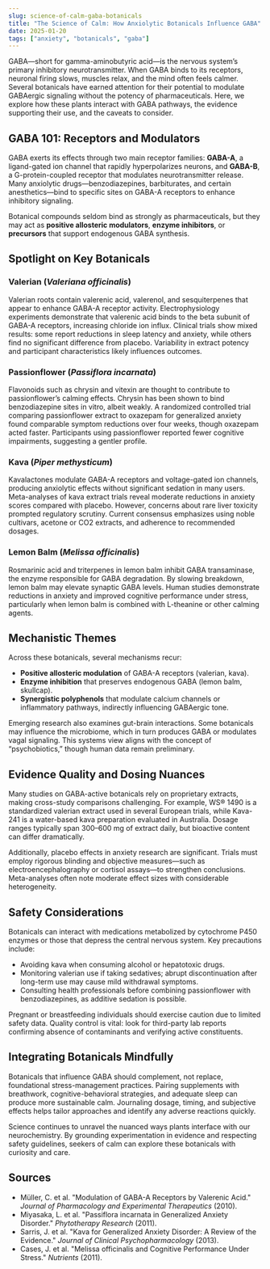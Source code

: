 ```yaml
---
slug: science-of-calm-gaba-botanicals
title: "The Science of Calm: How Anxiolytic Botanicals Influence GABA"
date: 2025-01-20
tags: ["anxiety", "botanicals", "gaba"]
---
```


GABA—short for gamma-aminobutyric acid—is the nervous system’s primary inhibitory neurotransmitter. When GABA binds to its receptors, neuronal firing slows, muscles relax, and the mind often feels calmer. Several botanicals have earned attention for their potential to modulate GABAergic signaling without the potency of pharmaceuticals. Here, we explore how these plants interact with GABA pathways, the evidence supporting their use, and the caveats to consider.

## GABA 101: Receptors and Modulators

GABA exerts its effects through two main receptor families: **GABA-A**, a ligand-gated ion channel that rapidly hyperpolarizes neurons, and **GABA-B**, a G-protein-coupled receptor that modulates neurotransmitter release. Many anxiolytic drugs—benzodiazepines, barbiturates, and certain anesthetics—bind to specific sites on GABA-A receptors to enhance inhibitory signaling.

Botanical compounds seldom bind as strongly as pharmaceuticals, but they may act as **positive allosteric modulators**, **enzyme inhibitors**, or **precursors** that support endogenous GABA synthesis.

## Spotlight on Key Botanicals

### Valerian (*Valeriana officinalis*)

Valerian roots contain valerenic acid, valerenol, and sesquiterpenes that appear to enhance GABA-A receptor activity. Electrophysiology experiments demonstrate that valerenic acid binds to the beta subunit of GABA-A receptors, increasing chloride ion influx. Clinical trials show mixed results: some report reductions in sleep latency and anxiety, while others find no significant difference from placebo. Variability in extract potency and participant characteristics likely influences outcomes.

### Passionflower (*Passiflora incarnata*)

Flavonoids such as chrysin and vitexin are thought to contribute to passionflower’s calming effects. Chrysin has been shown to bind benzodiazepine sites in vitro, albeit weakly. A randomized controlled trial comparing passionflower extract to oxazepam for generalized anxiety found comparable symptom reductions over four weeks, though oxazepam acted faster. Participants using passionflower reported fewer cognitive impairments, suggesting a gentler profile.

### Kava (*Piper methysticum*)

Kavalactones modulate GABA-A receptors and voltage-gated ion channels, producing anxiolytic effects without significant sedation in many users. Meta-analyses of kava extract trials reveal moderate reductions in anxiety scores compared with placebo. However, concerns about rare liver toxicity prompted regulatory scrutiny. Current consensus emphasizes using noble cultivars, acetone or CO2 extracts, and adherence to recommended dosages.

### Lemon Balm (*Melissa officinalis*)

Rosmarinic acid and triterpenes in lemon balm inhibit GABA transaminase, the enzyme responsible for GABA degradation. By slowing breakdown, lemon balm may elevate synaptic GABA levels. Human studies demonstrate reductions in anxiety and improved cognitive performance under stress, particularly when lemon balm is combined with L-theanine or other calming agents.

## Mechanistic Themes

Across these botanicals, several mechanisms recur:

- **Positive allosteric modulation** of GABA-A receptors (valerian, kava).
- **Enzyme inhibition** that preserves endogenous GABA (lemon balm, skullcap).
- **Synergistic polyphenols** that modulate calcium channels or inflammatory pathways, indirectly influencing GABAergic tone.

Emerging research also examines gut-brain interactions. Some botanicals may influence the microbiome, which in turn produces GABA or modulates vagal signaling. This systems view aligns with the concept of “psychobiotics,” though human data remain preliminary.

## Evidence Quality and Dosing Nuances

Many studies on GABA-active botanicals rely on proprietary extracts, making cross-study comparisons challenging. For example, WS® 1490 is a standardized valerian extract used in several European trials, while Kava-241 is a water-based kava preparation evaluated in Australia. Dosage ranges typically span 300–600 mg of extract daily, but bioactive content can differ dramatically.

Additionally, placebo effects in anxiety research are significant. Trials must employ rigorous blinding and objective measures—such as electroencephalography or cortisol assays—to strengthen conclusions. Meta-analyses often note moderate effect sizes with considerable heterogeneity.

## Safety Considerations

Botanicals can interact with medications metabolized by cytochrome P450 enzymes or those that depress the central nervous system. Key precautions include:

- Avoiding kava when consuming alcohol or hepatotoxic drugs.
- Monitoring valerian use if taking sedatives; abrupt discontinuation after long-term use may cause mild withdrawal symptoms.
- Consulting health professionals before combining passionflower with benzodiazepines, as additive sedation is possible.

Pregnant or breastfeeding individuals should exercise caution due to limited safety data. Quality control is vital: look for third-party lab reports confirming absence of contaminants and verifying active constituents.

## Integrating Botanicals Mindfully

Botanicals that influence GABA should complement, not replace, foundational stress-management practices. Pairing supplements with breathwork, cognitive-behavioral strategies, and adequate sleep can produce more sustainable calm. Journaling dosage, timing, and subjective effects helps tailor approaches and identify any adverse reactions quickly.

Science continues to unravel the nuanced ways plants interface with our neurochemistry. By grounding experimentation in evidence and respecting safety guidelines, seekers of calm can explore these botanicals with curiosity and care.

## Sources

- Müller, C. et al. "Modulation of GABA-A Receptors by Valerenic Acid." *Journal of Pharmacology and Experimental Therapeutics* (2010).
- Miyasaka, L. et al. "Passiflora incarnata in Generalized Anxiety Disorder." *Phytotherapy Research* (2011).
- Sarris, J. et al. "Kava for Generalized Anxiety Disorder: A Review of the Evidence." *Journal of Clinical Psychopharmacology* (2013).
- Cases, J. et al. "Melissa officinalis and Cognitive Performance Under Stress." *Nutrients* (2011).
